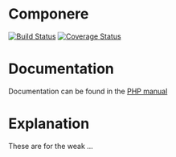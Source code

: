 Componere
=========

[![Build Status](https://travis-ci.org/krakjoe/componere.svg?branch=release)](https://travis-ci.org/krakjoe/componere)
[![Coverage Status](https://coveralls.io/repos/github/krakjoe/componere/badge.svg?branch=release)](https://coveralls.io/github/krakjoe/componere?branch=release)

Documentation
=============

Documentation can be found in the [PHP manual](http://docs.php.net/componere)

Explanation
===========

These are for the weak ...
